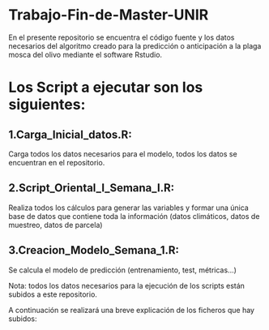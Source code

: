 # Trabajo-Fin-de-Master-UNIR
En el presente repositorio se encuentra el código fuente y los datos necesarios del algoritmo creado para la predicción o anticipación a la plaga mosca del olivo mediante el software Rstudio.

# Los Script a ejecutar son los siguientes:

## 1.Carga_Inicial_datos.R: 
Carga todos los datos necesarios para el modelo, todos los datos se encuentran en el repositorio.

## 2.Script_Oriental_I_Semana_I.R: 
Realiza todos los cálculos para generar las variables y formar una única base de datos que contiene toda la información (datos climáticos, datos de muestreo, datos de parcela)

## 3.Creacion_Modelo_Semana_1.R: 
Se calcula el modelo de predicción (entrenamiento, test, métricas...) 

Nota: todos los datos necesarios para la ejecución de los scripts están subidos a este repositorio.

A continuación se realizará una breve explicación de los ficheros que hay subidos:


